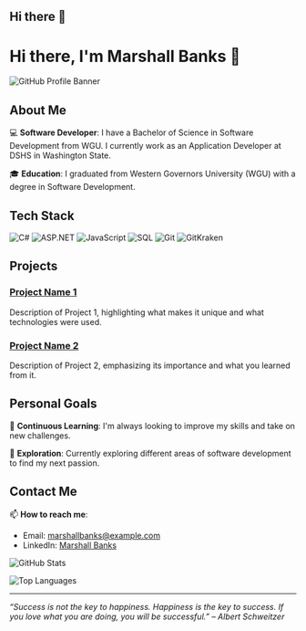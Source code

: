 ## Hi there 👋

# Hi there, I'm Marshall Banks 👋

![GitHub Profile Banner](https://via.placeholder.com/800x200.png?text=Welcome+to+my+GitHub+Profile!)

## About Me

💻 **Software Developer**: I have a Bachelor of Science in Software Development from WGU. I currently work as an Application Developer at DSHS in Washington State.

🎓 **Education**: I graduated from Western Governors University (WGU) with a degree in Software Development.

## Tech Stack

![C#](https://img.shields.io/badge/C%23-239120?style=for-the-badge&logo=csharp&logoColor=white)
![ASP.NET](https://img.shields.io/badge/ASP.NET-512BD4?style=for-the-badge&logo=dotnet&logoColor=white)
![JavaScript](https://img.shields.io/badge/JavaScript-F7DF1E?style=for-the-badge&logo=javascript&logoColor=black)
![SQL](https://img.shields.io/badge/SQL-4479A1?style=for-the-badge&logo=postgresql&logoColor=white)
![Git](https://img.shields.io/badge/Git-F05032?style=for-the-badge&logo=git&logoColor=white)
![GitKraken](https://img.shields.io/badge/GitKraken-179287?style=for-the-badge&logo=gitkraken&logoColor=white)

## Projects

### [Project Name 1](https://github.com/marshallbanks/projectname1)
Description of Project 1, highlighting what makes it unique and what technologies were used.

### [Project Name 2](https://github.com/marshallbanks/projectname2)
Description of Project 2, emphasizing its importance and what you learned from it.

## Personal Goals

🌱 **Continuous Learning**: I'm always looking to improve my skills and take on new challenges.

🚀 **Exploration**: Currently exploring different areas of software development to find my next passion.

## Contact Me

📫 **How to reach me**:
- Email: marshallbanks@example.com
- LinkedIn: [Marshall Banks](https://www.linkedin.com/in/marshallbanks)

![GitHub Stats](https://github-readme-stats.vercel.app/api?username=marshallbanks&show_icons=true&theme=radical)

![Top Languages](https://github-readme-stats.vercel.app/api/top-langs/?username=marshallbanks&layout=compact&theme=radical)

---

*“Success is not the key to happiness. Happiness is the key to success. If you love what you are doing, you will be successful.” – Albert Schweitzer*
